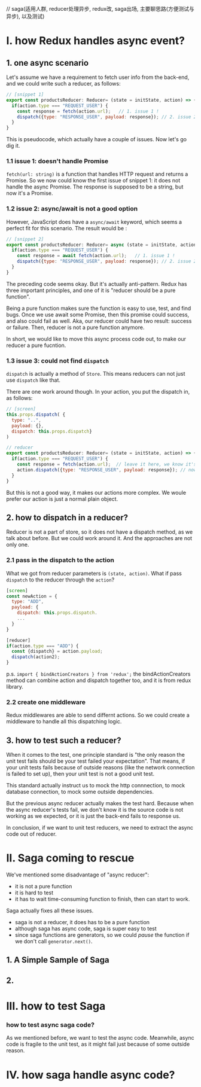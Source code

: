 // saga(适用人群, reducer处理异步, redux改, saga出场, 主要聊思路(方便测试与异步), 以及测试)

# I. how Redux handles async event?


## 1. one async scenario

Let's assume we have a requirement to fetch user info from the back-end, and we could write such a reducer, as follows: 

```javascript
// [snippet 1]
export const productsReducer: Reducer= (state = initState, action) => {
  if(action.type === "REQUEST_USER") {
    const response = fetch(action.url);   // 1. issue 1 !
    dispatch({type: "RESPONSE_USER", payload: response}); // 2. issue 2 !
  }
}
```

This is pseudocode, which actually have a couple of issues. Now let's go dig it.



### 1.1 issue 1: doesn't handle Promise
`fetch(url: string)` is a function that handles HTTP request and returns a Promise. So we now could know the first issue of snippet 1: it does not handle the async Promise. The response is supposed to be a string, but now it's a Promise.




### 1.2 issue 2: async/await is not a good option
 However, JavaScript does have a `async/await` keyword, which seems a perfect fit for this scenario. The result would be : 
 
 
```javascript
// [snippet 2]
export const productsReducer: Reducer= async (state = initState, action) => {
  if(action.type === "REQUEST_USER") {
    const response = await fetch(action.url);   // 1. issue 1 !
    dispatch({type: "RESPONSE_USER", payload: response}); // 2. issue 2 !
  }
}
```
 
The preceding code seems okay. But it's actually anti-pattern. Redux has three important principles, and one of it is "reducer should be a pure function".

Being a pure function makes sure the function is easy to use, test, and find bugs. Once we use await some Promise, then this promise could success, and also could fail as well. Aka, our reducer could have two result: success or failure. Then, reducer is not a pure function anymore. 

In short, we would like to move this async process code out, to make our reducer a pure fucntion.
 
### 1.3 issue 3: could not find `dispatch` 
`dispatch` is actually a method of `Store`. This means reducers can not just use `dispatch` like that.

There are one work around though. In your action, you put the dispatch in, as follows:

```javascript
// [screen]
this.props.dispatch( {
  type: "..", 
  payload: {}, 
  dispatch: this.props.dispatch}
)

// reducer
export const productsReducer: Reducer= (state = initState, action) => {
  if(action.type === "REQUEST_USER") {
    const response = fetch(action.url);  // leave it here, we know it's a issue
    action.dispatch({type: "RESPONSE_USER", payload: response}); // now we use `action.dispatch` instead
  }
}

```

But this is not a good way, it makes our actions more complex. We woule prefer our action is just a normal plain object.


## 2. how to dispatch in a reducer?
Reducer is not a part of store, so it does not have a dispatch method, as we talk about before. But we could work around it. And the approaches are not only one. 

### 2.1 pass in the dispatch to the action
What we got from reducer parameters is `(state, action)`. What if pass `dispatch` to the reducer through the `action`?

```javascript
[screen]
const newAction = {
  type: "ADD",
  payload: {
  	dispatch: this.props.dispatch.
  	...
  }
}

[reducer]
if(action.type === "ADD") {
  const {dispatch} = action.payload;
  dispatch(action2);
}
```

p.s. `import { bindActionCreators } from 'redux';` the bindActionCreators method can combine action and dispatch together too, and it is from redux library.

### 2.2 create one middleware
Redux middlewares are able to send differnt actions. So we could create a middleware to handle all this dispatching logic. 



## 3. how to test such a reducer?

When it comes to the test, one principle standard is "the only reason the unit test fails should be your test failed your expectation". That means, if your unit tests fails because of outside reasons (like the network connection is failed to set up), then your unit test is not a good unit test. 

This standard actually instruct us to mock the http connnection, to mock database connection, to mock some outside dependencies. 

But the previous async reducer actually makes the test hard. Because when the async reducer's tests fail, we don't know it is the source code is not working as we expected, or it is just the back-end fails to response us. 

In conclusion, if we want to unit test reducers, we need to extract the async code out of reducer. 




# II. Saga coming to rescue
We've mentioned some disadvantage of "async reducer":
* it is not a pure function
* it is hard to test
* it has to wait time-consuming function to finish, then can start to work.

Saga actually fixes all these issues. 
* saga is not a reducer, it does has to be a pure function
* although saga has async code, saga is super easy to test
* since saga functions are generators, so we could *pause* the function if we don't call `generator.next()`.

## 1. A Simple Sample of Saga

## 2. 


# III. how to test Saga


### how to test async saga code?
As we mentioned before, we want to test the async code. Meanwhile, async code is fragile to the unit test, as it might fail just because of some outside reason. 

# IV. how saga handle async code? 




```javascript

```
